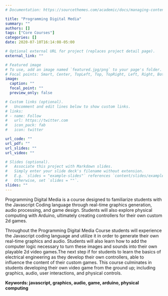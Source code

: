 ```yaml
---
# Documentation: https://sourcethemes.com/academic/docs/managing-content/

title: "Programming Digital Media"
summary: ""
authors: []
tags: ["Core Courses"]
categories: []
date: 2020-07-10T16:14:08-05:00

# Optional external URL for project (replaces project detail page).
external_link: ""

# Featured image
# To use, add an image named `featured.jpg/png` to your page's folder.
# Focal points: Smart, Center, TopLeft, Top, TopRight, Left, Right, BottomLeft, Bottom, BottomRight.
image:
  caption: ""
  focal_point: ""
  preview_only: false

# Custom links (optional).
#   Uncomment and edit lines below to show custom links.
# links:
# - name: Follow
#   url: https://twitter.com
#   icon_pack: fab
#   icon: twitter

url_code: ""
url_pdf: ""
url_slides: ""
url_video: ""

# Slides (optional).
#   Associate this project with Markdown slides.
#   Simply enter your slide deck's filename without extension.
#   E.g. `slides = "example-slides"` references `content/slides/example-slides.md`.
#   Otherwise, set `slides = ""`.
slides: ""
---
```

Programming Digital Media is a course designed to familiarize students with the Javascript Coding language through real-time graphics generation, audio processing, and game design. Students will also explore physical computing with Arduino, ultimately creating controllers for their own custom 2d games.

Throughout the Programming Digital Media Course students will experience the Javascript coding language and utilize it in order to generate their own real-time graphics and audio. Students will also learn how to add the computer logic necessary to turn these images and sounds into their own playable 2d video games.The next step if for students to learn the basics of electrical engineering as they develop their own controllers, able to influence the content of their custom games. This course culminates in students developing their own video game from the ground up; including graphics, audio, user interactions, and physical controls.

**Keywords: javascript, graphics, audio, game, arduino, physical computing**
